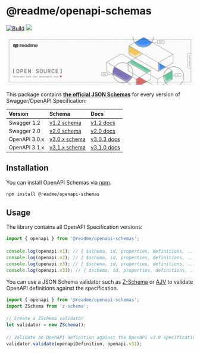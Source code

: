 # @readme/openapi-schemas

[![Build](https://github.com/readmeio/openapi-schemas/workflows/CI/badge.svg)](https://github.com/readmeio/openapi-schemas/) [![](https://img.shields.io/npm/v/@readme/openapi-schemas)](https://npm.im/@readme/openapi-schemas)

[![](https://raw.githubusercontent.com/readmeio/.github/main/oss-header.png)](https://readme.io)

This package contains [**the official JSON Schemas**](https://github.com/OAI/OpenAPI-Specification/tree/main/schemas) for every version of Swagger/OpenAPI Specification:

<!-- prettier-ignore-start -->
| Version | Schema | Docs |
| :--- | :--- | :--- |
| Swagger 1.2 | [v1.2 schema](https://github.com/OAI/OpenAPI-Specification/tree/main/schemas/v1.2) | [v1.2 docs](https://github.com/OAI/OpenAPI-Specification/blob/main/versions/1.2.md) |
| Swagger 2.0 | [v2.0 schema](https://github.com/OAI/OpenAPI-Specification/blob/main/schemas/v2.0/schema.json) | [v2.0 docs](https://github.com/OAI/OpenAPI-Specification/blob/main/versions/2.0.md) |
| OpenAPI 3.0.x | [v3.0.x schema](https://github.com/OAI/OpenAPI-Specification/blob/main/schemas/v3.0/schema.json) | [v3.0.3 docs](https://github.com/OAI/OpenAPI-Specification/blob/main/versions/3.0.3.md) |
| OpenAPI 3.1.x | [v3.1.x schema](https://github.com/OAI/OpenAPI-Specification/blob/main/schemas/v3.1/schema.json) | [v3.1.0 docs](https://github.com/OAI/OpenAPI-Specification/blob/main/versions/3.1.0.md) |
<!-- prettier-ignore-end -->

## Installation

You can install OpenAPI Schemas via [npm](https://docs.npmjs.com/about-npm/).

```bash
npm install @readme/openapi-schemas
```

## Usage

The library contains all OpenAPI Specification versions:

```js
import { openapi } from '@readme/openapi-schemas';

console.log(openapi.v1); // { $schema, id, properties, definitions, ... }
console.log(openapi.v2); // { $schema, id, properties, definitions, ... }
console.log(openapi.v3); // { $schema, id, properties, definitions, ... }
console.log(openapi.v31); // { $schema, id, properties, definitions, ... }
```

You can use a JSON Schema validator such as [Z-Schema](https://npm.im/z-schema) or [AJV](https://npm.im/ajv) to validate OpenAPI definitions against the specification.

```js
import { openapi } from '@readme/openapi-schemas';
import ZSchema from 'z-schema';

// Create a ZSchema validator
let validator = new ZSchema();

// Validate an OpenAPI definition against the OpenAPI v3.0 specification
validator.validate(openapiDefinition, openapi.v31);
```
